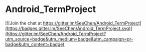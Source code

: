 # Android_TermProject

[![Join the chat at https://gitter.im/SeeChen/Android_TermProject](https://badges.gitter.im/SeeChen/Android_TermProject.svg)](https://gitter.im/SeeChen/Android_TermProject?utm_source=badge&utm_medium=badge&utm_campaign=pr-badge&utm_content=badge)